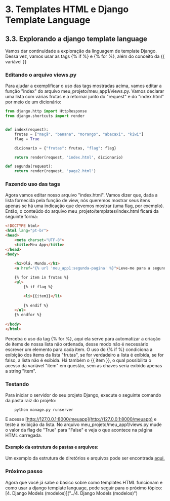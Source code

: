 # 3. Templates HTML e Django Template Language
## 3.3. Explorando a django template language

Vamos dar continuidade a exploração da linguagem de template Django. Dessa vez, vamos usar as tags {% if %} e {% for %}, além do conceito da {{ variável }}

### Editando o arquivo views.py

Para ajudar a exemplificar o uso das tags mostradas acima, vamos editar a função "index" do arquivo meu_projeto/meu_app1/views.py. Vamos declarar uma lista com várias frutas e a retornar junto do "request" e do "index.html" por meio de um dicionário:

```python
from django.http import HttpResponse
from django.shortcuts import render


def index(request):
    frutas = ["maçã", "banana", "morango", "abacaxi", "kiwi"]
    flag = True

    dicionario = {"frutas": frutas, "flag": flag}

    return render(request, 'index.html', dicionario)

def segunda(request):
    return render(request, 'page2.html')
```

### Fazendo uso das tags

Agora vamos editar nosso arquivo "index.html". Vamos dizer que, dada a lista fornecida pela função de view, nós queremos mostrar seus itens apenas se há uma indicação que devemos mostrar (uma flag, por exemplo). Então, o conteúdo do arquivo meu_projeto/templates/index.html ficará da seguinte forma:

```html
<!DOCTYPE html>
<html lang="pt-br">
<head>
    <meta charset="UTF-8">
    <title>Meu App</title>
</head>
<body>
    
    <h1>Olá, Mundo.</h1>
    <a href="{% url 'meu_app1:segunda-pagina' %}">Leve-me para a segunda página</a>

    {% for item in frutas %}
    <ul>
        {% if flag %}

        <li>{{item}}</li>
        
        {% endif %}
    </ul>
    {% endfor %}
    
</body>
</html>
``` 

Perceba o uso da tag {% for %}, aqui ela serve para automatizar a criação de items de nossa lista não ordenada, desse modo não é necessário escrever um elemento para cada item. O uso do {% if %} condiciona a exibição dos items da lista "frutas", se for verdadeiro a lista é exibida, se for falso, a lista não é exibida. Há também o {{ item }}, o qual possibilita o acesso da variável "item" em questão, sem as chaves seria exibido apenas a string "item".

### Testando

Para iniciar o servidor do seu projeto Django, execute o seguinte comando da pasta raiz do projeto:

        python manage.py runserver

E acesse [http://127.0.0.1:8000/meuapp](http://127.0.0.1:8000/meuapp) e teste a exibição da lista. No arquivo meu_projeto/meu_app1/views.py mude o valor da flag de "True" para "False" e veja o que acontece na página HTML carregada.

#### Exemplo da estrutura de pastas e arquivos:

Um exemplo da estrutura de diretórios e arquivos pode ser encontrada [aqui.](./meu_projeto)

### Próximo passo

Agora que você já sabe o básico sobre como templates HTML funcionam e como usar a django template language, pode seguir para o próximo tópico: [4. Django Models (modelos)]("../4. Django Models (modelos)")
